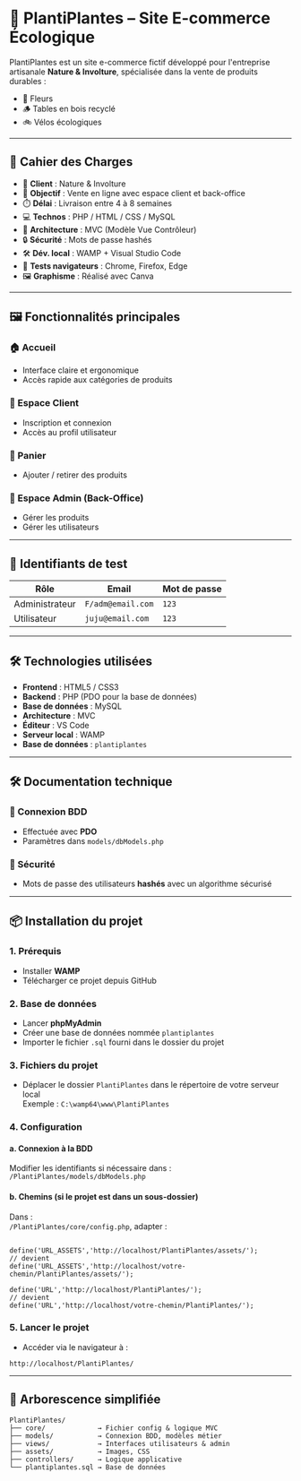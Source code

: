 # 🌿 PlantiPlantes – Site E-commerce Écologique

PlantiPlantes est un site e-commerce fictif développé pour l'entreprise artisanale **Nature & Involture**, spécialisée dans la vente de produits durables :  
- 🌸 Fleurs  
- 🪵 Tables en bois recyclé  
- 🚲 Vélos écologiques  

---

## 🧾 Cahier des Charges

- 💼 **Client** : Nature & Involture  
- 🎯 **Objectif** : Vente en ligne avec espace client et back-office  
- ⏱️ **Délai** : Livraison entre 4 à 8 semaines  
- 💻 **Technos** : PHP / HTML / CSS / MySQL  
- 🧱 **Architecture** : MVC (Modèle Vue Contrôleur)  
- 🔒 **Sécurité** : Mots de passe hashés  
- 🛠️ **Dév. local** : WAMP + Visual Studio Code  
- 🧪 **Tests navigateurs** : Chrome, Firefox, Edge  
- 🖼️ **Graphisme** : Réalisé avec Canva

---

## 🖼️ Fonctionnalités principales

### 🏠 Accueil
- Interface claire et ergonomique
- Accès rapide aux catégories de produits

### 👤 Espace Client
- Inscription et connexion
- Accès au profil utilisateur

### 🛒 Panier
- Ajouter / retirer des produits

### 🔐 Espace Admin (Back-Office)
- Gérer les produits
- Gérer les utilisateurs

---

## 🔐 Identifiants de test

| Rôle         | Email               | Mot de passe |
|--------------|---------------------|--------------|
| Administrateur | `F/adm@email.com` | `123`        |
| Utilisateur    | `juju@email.com`  | `123`        |

---

## 🛠️ Technologies utilisées

- **Frontend** : HTML5 / CSS3  
- **Backend** : PHP (PDO pour la base de données)  
- **Base de données** : MySQL  
- **Architecture** : MVC  
- **Éditeur** : VS Code  
- **Serveur local** : WAMP  
- **Base de données** : `plantiplantes`  

---

## 🛠️ Documentation technique

### 🔌 Connexion BDD
- Effectuée avec **PDO**
- Paramètres dans `models/dbModels.php`

### 🔐 Sécurité
- Mots de passe des utilisateurs **hashés** avec un algorithme sécurisé

---

## 📦 Installation du projet

### 1. Prérequis
- Installer **WAMP**
- Télécharger ce projet depuis GitHub

### 2. Base de données
- Lancer **phpMyAdmin**
- Créer une base de données nommée `plantiplantes`
- Importer le fichier `.sql` fourni dans le dossier du projet

### 3. Fichiers du projet
- Déplacer le dossier `PlantiPlantes` dans le répertoire de votre serveur local  
  Exemple : `C:\wamp64\www\PlantiPlantes`

### 4. Configuration

#### a. Connexion à la BDD  
Modifier les identifiants si nécessaire dans :  
`/PlantiPlantes/models/dbModels.php`

#### b. Chemins (si le projet est dans un sous-dossier)  
Dans :  
`/PlantiPlantes/core/config.php`, adapter :

```

define('URL_ASSETS','http://localhost/PlantiPlantes/assets/');
// devient
define('URL_ASSETS','http://localhost/votre-chemin/PlantiPlantes/assets/');

define('URL','http://localhost/PlantiPlantes/');
// devient
define('URL','http://localhost/votre-chemin/PlantiPlantes/');

```

### 5. Lancer le projet
- Accéder via le navigateur à :

```
http://localhost/PlantiPlantes/
```

---

## 📁 Arborescence simplifiée

```
PlantiPlantes/
├── core/             → Fichier config & logique MVC
├── models/           → Connexion BDD, modèles métier
├── views/            → Interfaces utilisateurs & admin
├── assets/           → Images, CSS
├── controllers/      → Logique applicative
└── plantiplantes.sql → Base de données
```

